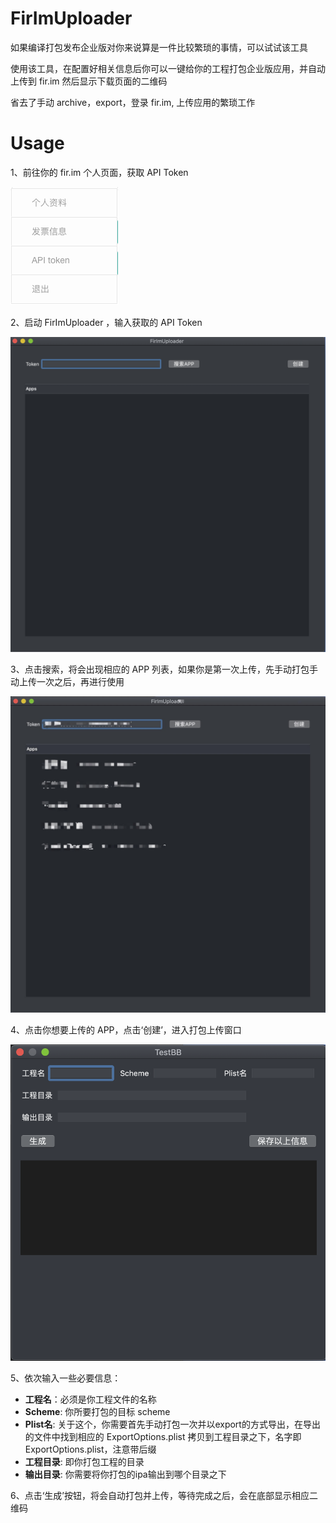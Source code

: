 # FirImUploader
如果编译打包发布企业版对你来说算是一件比较繁琐的事情，可以试试该工具

使用该工具，在配置好相关信息后你可以一键给你的工程打包企业版应用，并自动上传到 fir.im 然后显示下载页面的二维码

省去了手动 archive，export，登录 fir.im, 上传应用的繁琐工作

# Usage

1、前往你的 fir.im 个人页面，获取 API Token

<img src="https://github.com/hon-key/FirImUploader/blob/master/1.png" />

2、启动 FirImUploader ，输入获取的 API Token

<img src="https://github.com/hon-key/FirImUploader/blob/master/2.png" />

3、点击搜索，将会出现相应的 APP 列表，如果你是第一次上传，先手动打包手动上传一次之后，再进行使用

<img src="https://github.com/hon-key/FirImUploader/blob/master/3.jpg" />

4、点击你想要上传的 APP，点击‘创建’，进入打包上传窗口

<img src="https://github.com/hon-key/FirImUploader/blob/master/4.png" />

5、依次输入一些必要信息：

- **工程名**：必须是你工程文件的名称
- **Scheme**: 你所要打包的目标 scheme
- **Plist名**: 关于这个，你需要首先手动打包一次并以export的方式导出，在导出的文件中找到相应的 ExportOptions.plist 拷贝到工程目录之下，名字即 ExportOptions.plist，注意带后缀
- **工程目录**: 即你打包工程的目录
- **输出目录**: 你需要将你打包的ipa输出到哪个目录之下

6、点击‘生成’按钮，将会自动打包并上传，等待完成之后，会在底部显示相应二维码
